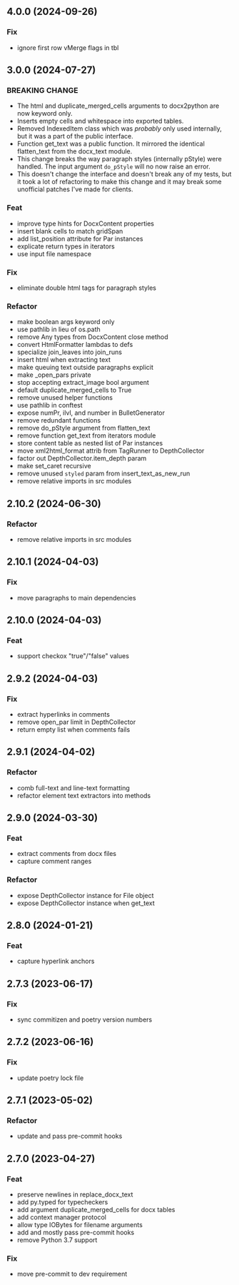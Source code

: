 ## 4.0.0 (2024-09-26)

### Fix

- ignore first row vMerge flags in tbl

## 3.0.0 (2024-07-27)

### BREAKING CHANGE

- The html and duplicate_merged_cells arguments to docx2python are now keyword only.
- Inserts empty cells and whitespace into exported
tables.
- Removed IndexedItem class which was *probably* only used internally, but it was a part of the public interface.
- Function get_text was a public function. It mirrored
the identical flatten_text from the docx_text module.
- This change breaks the way paragraph styles (internally
pStyle) were handled. The input argument `do_pStyle` will no now raise
an error.
- This doesn't change the interface and doesn't break any
of my tests, but it took a lot of refactoring to make this change and it
may break some unofficial patches I've made for clients.

### Feat

- improve type hints for DocxContent properties
- insert blank cells to match gridSpan
- add list_position attribute for Par instances
- explicate return types in iterators
- use input file namespace

### Fix

- eliminate double html tags for paragraph styles

### Refactor

- make boolean args keyword only
- use pathlib in lieu of os.path
- remove Any types from DocxContent close method
- convert HtmlFormatter lambdas to defs
- specialize join_leaves into join_runs
- insert html when extracting text
- make queuing text outside paragraphs explicit
- make _open_pars private
- stop accepting extract_image bool argument
- default duplicate_merged_cells to True
- remove unused helper functions
- use pathlib in conftest
- expose numPr, ilvl, and number in BulletGenerator
- remove redundant functions
- remove do_pStyle argument from flatten_text
- remove function get_text from iterators module
- store content table as nested list of Par instances
- move xml2html_format attrib from TagRunner to DepthCollector
- factor out DepthCollector.item_depth param
- make set_caret recursive
- remove unused `styled` param from insert_text_as_new_run
- remove relative imports in src modules

## 2.10.2 (2024-06-30)

### Refactor

- remove relative imports in src modules

## 2.10.1 (2024-04-03)

### Fix

- move paragraphs to main dependencies

## 2.10.0 (2024-04-03)

### Feat

- support checkox "true"/"false" values

## 2.9.2 (2024-04-03)

### Fix

- extract hyperlinks in comments
- remove open_par limit in DepthCollector
- return empty list when comments fails

## 2.9.1 (2024-04-02)

### Refactor

- comb full-text and line-text formatting
- refactor element text extractors into methods

## 2.9.0 (2024-03-30)

### Feat

- extract comments from docx files
- capture comment ranges

### Refactor

- expose DepthCollector instance for File object
- expose DepthCollector instance when get_text

## 2.8.0 (2024-01-21)

### Feat

- capture hyperlink anchors

## 2.7.3 (2023-06-17)

### Fix

- sync commitizen and poetry version numbers

## 2.7.2 (2023-06-16)

### Fix

- update poetry lock file

## 2.7.1 (2023-05-02)

### Refactor

- update and pass pre-commit hooks

## 2.7.0 (2023-04-27)

### Feat

- preserve newlines in replace_docx_text
- add py.typed for typecheckers
- add argument duplicate_merged_cells for docx tables
- add context manager protocol
- allow type IOBytes for filename arguments
- add and mostly pass pre-commit hooks
- remove Python 3.7 support

### Fix

- move pre-commit to dev requirement
